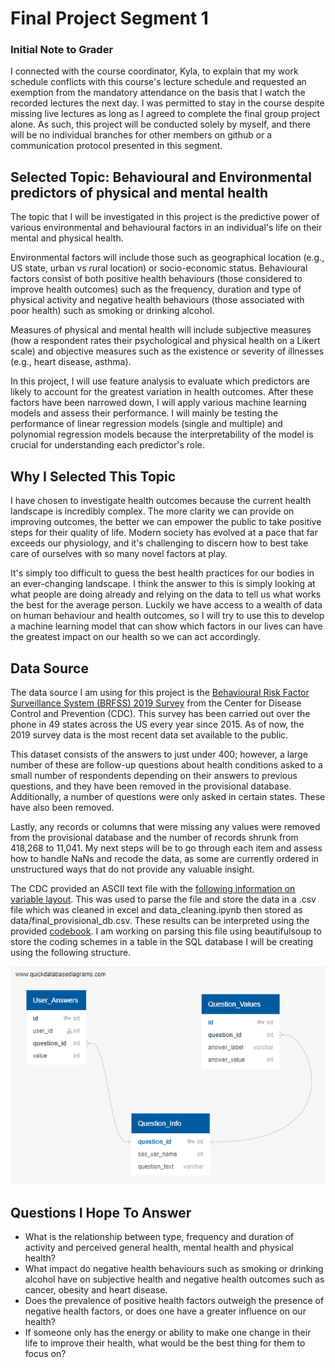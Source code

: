 # Final Project Segment 1

### Initial Note to Grader

I connected with the course coordinator, Kyla,  to explain that my work schedule conflicts with this course's lecture schedule and requested an exemption from the mandatory attendance on the basis that I watch the recorded lectures the next day. I was permitted to stay in the course despite missing live lectures as long as I agreed to complete the final group project alone. As such, this project will be conducted solely by myself, and there will be no individual branches for other members on github or a communication protocol presented in this segment. 


## Selected Topic: Behavioural and Environmental predictors of  physical and mental health 

The topic that I will be investigated in this project is the predictive power of various environmental and behavioural factors in an individual's life on their mental and physical health. 

Environmental factors will include those such as geographical location (e.g., US state, urban vs rural location) or socio-economic status. Behavioural factors consist of both positive health behaviours (those considered to improve health outcomes) such as the frequency, duration and type of physical activity and negative health behaviours (those associated with poor health) such as smoking or drinking alcohol. 

Measures of physical and mental health will include subjective measures (how a respondent rates their psychological and physical health on a Likert scale) and objective measures such as the existence or severity of illnesses (e.g., heart disease, asthma). 

In this project, I will use feature analysis to evaluate which predictors are likely to account for the greatest variation in health outcomes. After these factors have been narrowed down, I will apply various machine learning models and assess their performance. I will mainly be testing the performance of linear regression models (single and multiple) and polynomial regression models because the interpretability of the model is crucial for understanding each predictor's role.

## Why I Selected This Topic

I have chosen to investigate health outcomes because the current health landscape is incredibly complex. The more clarity we can provide on improving outcomes, the better we can empower the public to take positive steps for their quality of life. Modern society has evolved at a pace that far exceeds our physiology, and it's challenging to discern how to best take care of ourselves with so many novel factors at play. 

It's simply too difficult to guess the best health practices for our bodies in an ever-changing landscape. I think the answer to this is simply looking at what people are doing already and relying on the data to tell us what works the best for the average person. Luckily we have access to a wealth of data on human behaviour and health outcomes, so I will try to use this to develop a machine learning model that can show which factors in our lives can have the greatest impact on our health so we can act accordingly. 

## Data Source
The data source I am using for this project is the 
[Behavioural Risk Factor Surveillance System (BRFSS) 2019 Survey](https://www.cdc.gov/brfss/annual_data/annual_2019.html)
 from the Center for Disease Control and Prevention  (CDC). This survey has been carried out over the phone in 49 states across the US every year since 2015. As of now, the 2019 survey data is the most recent data set available to the public. 
 
 This dataset consists of the answers to just under 400; however, a large number of these are follow-up questions about health conditions asked to a small number of respondents depending on their answers to previous questions, and they have been removed in the provisional database. Additionally, a number of questions were only asked in certain states. These have also been removed. 
 
Lastly, any records or columns that were missing any values were removed from the provisional database and the number of records shrunk from 418,268 to 11,041. My next steps will be to go through each item and assess how to handle NaNs and recode the data, as some are currently ordered in unstructured ways that do not provide any valuable insight. 

 
 The CDC provided an ASCII text file with the [following information on variable layout](https://www.cdc.gov/brfss/annual_data/2019/llcp_varlayout_19_onecolumn.html). This was used to parse the file and store the data in a .csv file which was cleaned in excel and data_cleaning.ipynb then stored as data/final_provisional_db.csv. These results can be interpreted using the provided [codebook](https://www.cdc.gov/brfss/annual_data/2019/pdf/codebook19_llcp-v2-508.HTML). I am working on parsing this file using beautifulsoup to store the coding schemes in a table in the SQL database I will be creating using the following structure. 
 
 ![ERD](imgs/ERD.png)
 
## Questions I Hope To Answer

 - What is the relationship between type, frequency and duration of activity and perceived general health, mental health and physical health?
- What impact do negative health behaviours such as smoking or drinking alcohol have on subjective health and negative health outcomes such as cancer, obesity and heart disease. 
- Does the prevalence of positive health factors outweigh the presence of negative health factors, or does one have a greater influence on our health? 
- If someone only has the energy or ability to make one change in their life to improve their health, what would be the best thing for them to focus on? 
